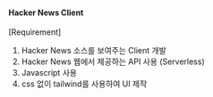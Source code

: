 #### Hacker News Client

[Requirement]
1. Hacker News 소스를 보여주는 Client 개발 
2. Hacker News 웹에서 제공하는 API 사용 (Serverless)
3. Javascript 사용
4. css 없이 tailwind를 사용하여 UI 제작